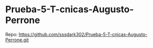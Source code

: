 # Prueba-5-T-cnicas-Augusto-Perrone

Repo: https://github.com/sssdark302/Prueba-5-T-cnicas-Augusto-Perrone.git
